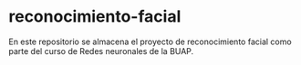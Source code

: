 # reconocimiento-facial
En este repositorio se almacena el proyecto de reconocimiento facial como parte del curso de Redes neuronales de la BUAP.
